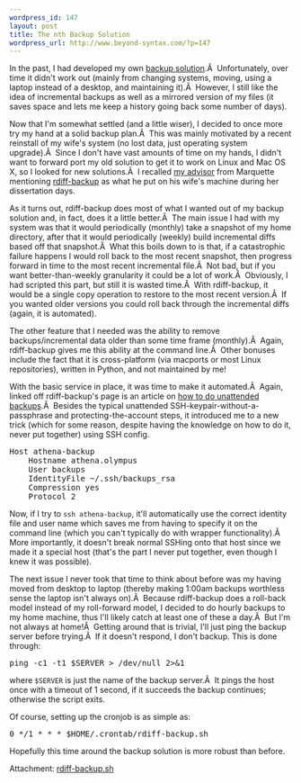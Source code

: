 ```yaml
--- 
wordpress_id: 147
layout: post
title: The nth Backup Solution
wordpress_url: http://www.beyond-syntax.com/?p=147
---
```

In the past, I had developed my own <a href="http://www.beyond-syntax.com/2007/10/automatic-backups-using-cron-and-tar/">backup solution</a>.Â  Unfortunately, over time it didn't work out (mainly from changing systems, moving, using a laptop instead of a desktop, and maintaining it).Â  However, I still like the idea of incremental backups as well as a mirrored version of my files (it saves space and lets me keep a history going back some number of days).

<!--more-->Now that I'm somewhat settled (and a little wiser), I decided to once more try my hand at a solid backup plan.Â  This was mainly motivated by a recent reinstall of my wife's system (no lost data, just operating system upgrade).Â  Since I don't have vast amounts of time on my hands, I didn't want to forward port my old solution to get it to work on Linux and Mac OS X, so I looked for new solutions.Â  I recalled <a href="http://www.mscs.mu.edu/~brylow/">my advisor</a> from Marquette mentioning <a href="http://rdiff-backup.nongnu.org/">rdiff-backup</a> as what he put on his wife's machine during her dissertation days.

As it turns out, rdiff-backup does most of what I wanted out of my backup solution and, in fact, does it a little better.Â  The main issue I had with my system was that it would periodically (monthly) take a snapshot of my home directory, after that it would periodically (weekly) build incremental diffs based off that snapshot.Â  What this boils down to is that, if a catastrophic failure happens I would roll back to the most recent snapshot, then progress forward in time to the most recent incremental file.Â  Not bad, but if you want better-than-weekly granularity it could be a lot of work.Â  Obviously, I had scripted this part, but still it is wasted time.Â  With rdiff-backup, it would be a single copy operation to restore to the most recent version.Â  If you wanted older versions you could roll back through the incremental diffs (again, it is automated).

The other feature that I needed was the ability to remove backups/incremental data older than some time frame (monthly).Â  Again, rdiff-backup gives me this ability at the command line.Â  Other bonuses include the fact that it is cross-platform (via macports or most Linux repositories), written in Python, and not maintained by me!

With the basic service in place, it was time to make it automated.Â  Again, linked off rdiff-backup's page is an article on <a href="http://arctic.org/~dean/rdiff-backup/unattended.html">how to do unattended backups</a>.Â  Besides the typical unattended SSH-keypair-without-a-passphrase and protecting-the-account steps, it introduced me to a new trick (which for some reason, despite having the knowledge on how to do it, never put together) using SSH config.
<pre>Host athena-backup
	Hostname athena.olympus
	User backups
	IdentityFile ~/.ssh/backups_rsa
	Compression yes
	Protocol 2</pre>
Now, if I try to <code>ssh athena-backup</code>, it'll automatically use the correct identity file and user name which saves me from having to specify it on the command line (which you can't typically do with wrapper functionality).Â  More importantly, it doesn't break normal SSHing onto that host since we made it a special host (that's the part I never put together, even though I knew it was possible).

The next issue I never took that time to think about before was my having moved from desktop to laptop (thereby making 1:00am backups worthless sense the laptop isn't always on).Â  Because rdiff-backup does a roll-back model instead of my roll-forward model, I decided to do hourly backups to my home machine, thus I'll likely catch at least one of these a day.Â  But I'm not always at home!Â  Getting around that is trivial, I'll just ping the backup server before trying.Â  If it doesn't respond, I don't backup.  This is done through:
<pre>ping -c1 -t1 $SERVER &gt; /dev/null 2&gt;&amp;1</pre>
where <code>$SERVER</code> is just the name of the backup server.Â  It pings the host once with a timeout of 1 second, if it succeeds the backup continues; otherwise the script exits.

Of course, setting up the cronjob is as simple as:
<pre>0 */1 * * * $HOME/.crontab/rdiff-backup.sh</pre>
Hopefully this time around the backup solution is more robust than before.

Attachment: <a href="http://dev.beyond-syntax.com/scripts/rdiff-backup.sh">rdiff-backup.sh</a>
